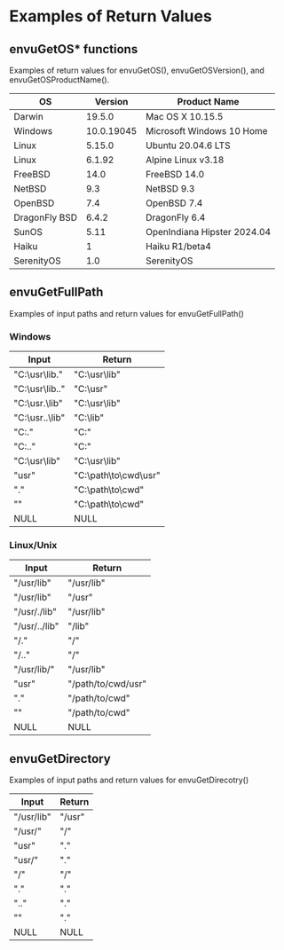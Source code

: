 # Examples of Return Values

## envuGetOS* functions

Examples of return values for envuGetOS(), envuGetOSVersion(), and envuGetOSProductName().

| OS | Version | Product Name |
| -- | -- | -- |
| Darwin | 19.5.0 | Mac OS X 10.15.5 |
| Windows | 10.0.19045 | Microsoft Windows 10 Home |
| Linux | 5.15.0 | Ubuntu 20.04.6 LTS |
| Linux | 6.1.92 | Alpine Linux v3.18 |
| FreeBSD | 14.0 | FreeBSD 14.0 |
| NetBSD | 9.3 | NetBSD 9.3 |
| OpenBSD | 7.4 | OpenBSD 7.4 |
| DragonFly BSD | 6.4.2 | DragonFly 6.4 |
| SunOS | 5.11 | OpenIndiana Hipster 2024.04 |
| Haiku | 1 | Haiku R1/beta4 |
| SerenityOS | 1.0 | SerenityOS |

## envuGetFullPath

Examples of input paths and return values for envuGetFullPath()

### Windows

| Input | Return |
| -- | -- |
| "C:\usr\lib\." | "C:\usr\lib" |
| "C:\usr\lib\.." | "C:\usr" |
| "C:\usr\.\lib" | "C:\usr\lib" |
| "C:\usr\..\lib" | "C:\lib" |
| "C:\." | "C:\" |
| "C:\.." | "C:\" |
| "C:\usr\lib\" | "C:\usr\lib" |
| "usr" | "C:\path\to\cwd\usr" |
| "." | "C:\path\to\cwd" |
| "" | "C:\path\to\cwd" |
| NULL | NULL |

### Linux/Unix

| Input | Return |
| -- | -- |
| "/usr/lib" | "/usr/lib" |
| "/usr/lib" | "/usr" |
| "/usr/./lib" | "/usr/lib" |
| "/usr/../lib" | "/lib" |
| "/." | "/" |
| "/.." | "/" |
| "/usr/lib/" | "/usr/lib" |
| "usr" | "/path/to/cwd/usr" |
| "." | "/path/to/cwd" |
| "" | "/path/to/cwd" |
| NULL | NULL |

## envuGetDirectory

Examples of input paths and return values for envuGetDirecotry()

| Input | Return |
| -- | -- |
| "/usr/lib" | "/usr" |
| "/usr/" | "/" |
| "usr" | "." |
| "usr/" | "." |
| "/" | "/" |
| "." | "." |
| ".." | "." |
| "" | "." |
| NULL | NULL |
